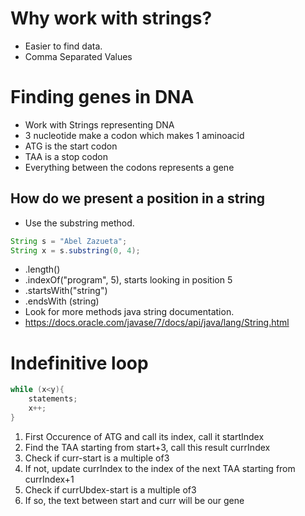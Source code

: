 # Why work with strings?

- Easier to find data.
- Comma Separated Values

# Finding genes in DNA

- Work with Strings representing DNA
- 3 nucleotide make a codon which makes 1 aminoacid
- ATG is the start codon
- TAA is a stop codon
- Everything between the codons represents a gene

## How do we present a position in a string

- Use the substring method.

```JAVA
String s = "Abel Zazueta";
String x = s.substring(0, 4);
```

- .length()
- .indexOf("program", 5), starts looking in position 5
- .startsWith("string")
- .endsWith (string)
- Look for more methods java string documentation.
- https://docs.oracle.com/javase/7/docs/api/java/lang/String.html

# Indefinitive loop 
```JAVA
while (x<y){
    statements;
    x++;
}
```

1. First Occurence of ATG and call its index, call it startIndex
2. Find the TAA starting from start+3, call this result currIndex
3. Check if curr-start is a multiple of3
4. If not, update currIndex to the index of the next TAA starting from currIndex+1
5. Check if currUbdex-start is a multiple of3
6. If so, the text between start and curr will be our gene


